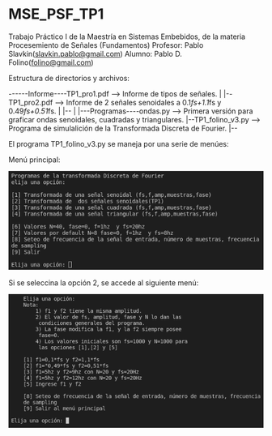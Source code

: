 # MSE_PSF_TP1
Trabajo Práctico I de la Maestría en Sistemas Embebidos, de la materia Procesemiento de Señales (Fundamentos)
Profesor: Pablo Slavkin(slavkin.pablo@gmail.com)
Alumno: Pablo D. Folino(folino@gmail.com)


Estructura de directorios y archivos:

------Informe----TP1_pro1.pdf --> Informe de tipos de señales.
 |            |--TP1_pro2.pdf --> Informe de 2 señales senoidales a 0.1*fs+1.1*fs y 0.49*fs+0.51*fs.
 |            |--
 |
 |---Programas----ondas.py         --> Primera versión para graficar ondas senoidales, cuadradas y triangulares.
               |--TP1_folino_v3.py --> Programa de simulalición de la Transformada Discreta de Fourier.
               |--

El programa TP1_folino_v3.py se maneja por una serie de menúes:

Menú principal:

![](/Imagenes/menu1.png)

Si se seleccina la opción 2, se accede al siguiente menú:

![](/Imagenes/menu2.png)
